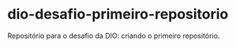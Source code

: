 # dio-desafio-primeiro-repositorio
Repositório para o desafio da DIO: criando o primeiro repositório.
